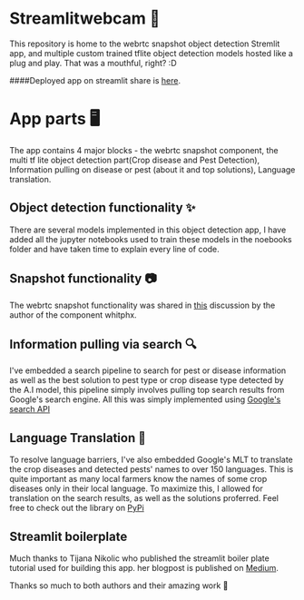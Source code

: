 # Streamlitwebcam 📸

This repository is home to the webrtc snapshot object detection Stremlit app, and multiple custom trained tflite object detection models hosted like a plug and play. That was a mouthful, right? :D

####Deployed app on streamlit share is [here](https://share.streamlit.io/osinkolu/agrobot/main/web_app.py). 

# App parts 🖥

The app contains 4 major blocks - the webrtc snapshot component, the multi tf lite object detection part(Crop disease and Pest Detection), Information pulling on disease or pest (about it and top solutions), Language translation.

## Object detection functionality ✨

There are several models implemented in this object detection app, I have added all the jupyter notebooks used to train these models in the noebooks folder and have taken time to explain every line of code.

## Snapshot functionality 📷

The webrtc snapshot functionality was shared in [this](https://discuss.streamlit.io/t/new-component-streamlit-webrtc-a-new-way-to-deal-with-real-time-media-streams/8669/23?u=whitphx) discussion by the author of the component whitphx.

## Information pulling via search 🔍

I've embedded a search pipeline to search for pest or disease information as well as the best solution to pest type or crop disease type detected by the A.I model, this pipeline simply involves pulling top search results from Google's search engine. All this was simply implemented using [Google's search API](https://serpapi.com/search-api)

## Language Translation 📣

To resolve language barriers, I've also embedded Google's MLT to translate the crop diseases and detected pests' names to over 150 languages. This is quite important as many local farmers know the names of some crop diseases only in their local language. To maximize this, I allowed for translation on the search results, as well as the solutions proferred. Feel free to check out the library on [PyPi](https://pypi.org/project/googletrans/)


## Streamlit boilerplate
Much thanks to Tijana Nikolic who published the streamlit boiler plate tutorial used for building this app. her blogpost is published on [Medium](https://medium.com/sogetiblogsnl/streamlit-to-the-rescue-7d5f2f663465).

Thanks so much to both authors and their amazing work 🤲
